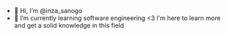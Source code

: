 - 👋 Hi, I’m @inza_sanogo
- 🌱 I’m currently learning software engineering 
<3 I'm here to learn more and get a solid knowledge in this field 
<!---
Inza98/Inza98 is a ✨ special ✨ repository because its `README.md` (this file) appears on your GitHub profile.
You can click the Preview link to take a look at your changes.
--->
